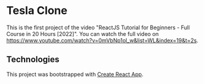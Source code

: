 # Tesla Clone 
This is the first project of the video "ReactJS Tutorial for Beginners - Full Course in 20 Hours [2022]".
You can watch the full video on https://www.youtube.com/watch?v=0mVbNp1ol_w&list=WL&index=19&t=2s. 

## Technologies
This project was bootstrapped with [Create React App](https://github.com/facebook/create-react-app).
